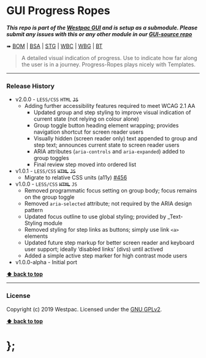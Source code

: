 GUI Progress Ropes
===========

***This repo is part of the [Westpac GUI](http://gel.westpacgroup.com.au/GUI/) and is setup as a submodule. Please submit any issues with this or any other module in our [GUI-source repo](https://github.com/WestpacCXTeam/GUI-source/issues)***

➠
[BOM](http://westpaccxteam.github.io/GUI-progress-ropes/tests/BOM/) |
[BSA](http://westpaccxteam.github.io/GUI-progress-ropes/tests/BSA/) |
[STG](http://westpaccxteam.github.io/GUI-progress-ropes/tests/STG/) |
[WBC](http://westpaccxteam.github.io/GUI-progress-ropes/tests/WBC/) |
[WBG](http://westpaccxteam.github.io/GUI-progress-ropes/tests/WBG/) |
[BT](http://westpaccxteam.github.io/GUI-progress-ropes/tests/BT/)

> A detailed visual indication of progress. Use to indicate how far along the user is in a journey. Progress-Ropes plays nicely with Templates.

----------------------------------------------------------------------------------------------------------------------------------------------------------------


### Release History

* v2.0.0 - `LESS/CSS` `HTML` ~~`JS`~~
	* Adding further accessibility features required to meet WCAG 2.1 AA
		* Updated group and step styling to improve visual indication of current state (not relying on colour alone)
		* Group toggle button heading element wrapping; provides navigation shortcut for screen reader users
		* Visually hidden (screen reader only) text appended to group and step text; announces current state to screen reader users
		* ARIA attributes (`aria-controls` and `aria-expanded`) added to group toggles
		* Final review step moved into ordered list
* v1.0.1 - `LESS/CSS` ~~`HTML`~~ ~~`JS`~~
	* Migrate to relative CSS units (a11y)
		[#456](https://github.com/WestpacCXTeam/GUI-source/issues/456)
* v1.0.0 - `LESS/CSS` ~~`HTML`~~ `JS`
	* Removed programmatic focus setting on group body; focus remains on the group toggle
	* Removed `aria-selected` attribute; not required by the ARIA design pattern
	* Updated focus outline to use global styling; provided by _Text-Styling module
	* Removed styling for step links as buttons; simply use link `<a>` elements
	* Updated future step markup for better screen reader and keyboard user support; ideally ’disabled links’ (divs) until actived
	* Added a simple active step marker for high contrast mode users
* v1.0.0-alpha - Initial port

**[⬆ back to top](#content)**


----------------------------------------------------------------------------------------------------------------------------------------------------------------


### License

Copyright (c) 2019 Westpac. Licensed under the [GNU GPLv2](https://raw.githubusercontent.com/WestpacCXTeam/GUI-progress-ropes/master/LICENSE).

**[⬆ back to top](#content)**

# };